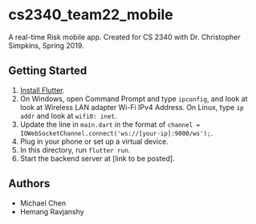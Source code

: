 # cs2340_team22_mobile

A real-time Risk mobile app. Created for CS 2340 with Dr. Christopher Simpkins, Spring 2019.

## Getting Started

1. [Install Flutter](https://flutter.dev/docs/get-started/install).
2. On Windows, open Command Prompt and type `ipconfig`, and look at look at Wireless LAN adapter Wi-Fi IPv4 Address. On Linux, type `ip addr` and look at `wifi0: inet`. 
3. Update the line in `main.dart` in the format of `channel = IOWebSocketChannel.connect('ws://[your-ip]:9000/ws');`.
4. Plug in your phone or set up a virtual device.
5. In this directory, run `flutter run`.
6. Start the backend server at [link to be posted].

## Authors

- Michael Chen
- Hemang Ravjanshy